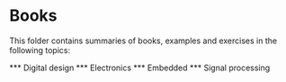 # Books

This folder contains summaries of books, examples and exercises in the following topics:

*** Digital design
*** Electronics
*** Embedded
*** Signal processing
